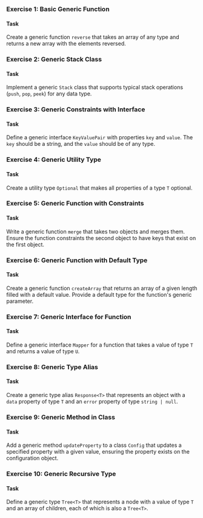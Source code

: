### Exercise 1: Basic Generic Function

#### Task
Create a generic function `reverse` that takes an array of any type and returns a new array with the elements reversed.

### Exercise 2: Generic Stack Class

#### Task
Implement a generic `Stack` class that supports typical stack operations (`push`, `pop`, `peek`) for any data type.

### Exercise 3: Generic Constraints with Interface

#### Task
Define a generic interface `KeyValuePair` with properties `key` and `value`. The `key` should be a string, and the `value` should be of any type.

### Exercise 4: Generic Utility Type

#### Task
Create a utility type `Optional` that makes all properties of a type `T` optional.

### Exercise 5: Generic Function with Constraints

#### Task
Write a generic function `merge` that takes two objects and merges them. Ensure the function constraints the second object to have keys that exist on the first object.

### Exercise 6: Generic Function with Default Type

#### Task
Create a generic function `createArray` that returns an array of a given length filled with a default value. Provide a default type for the function's generic parameter.

### Exercise 7: Generic Interface for Function

#### Task
Define a generic interface `Mapper` for a function that takes a value of type `T` and returns a value of type `U`.

### Exercise 8: Generic Type Alias

#### Task
Create a generic type alias `Response<T>` that represents an object with a `data` property of type `T` and an `error` property of type `string | null`.

### Exercise 9: Generic Method in Class

#### Task
Add a generic method `updateProperty` to a class `Config` that updates a specified property with a given value, ensuring the property exists on the configuration object.

### Exercise 10: Generic Recursive Type

#### Task
Define a generic type `Tree<T>` that represents a node with a value of type `T` and an array of children, each of which is also a `Tree<T>`.